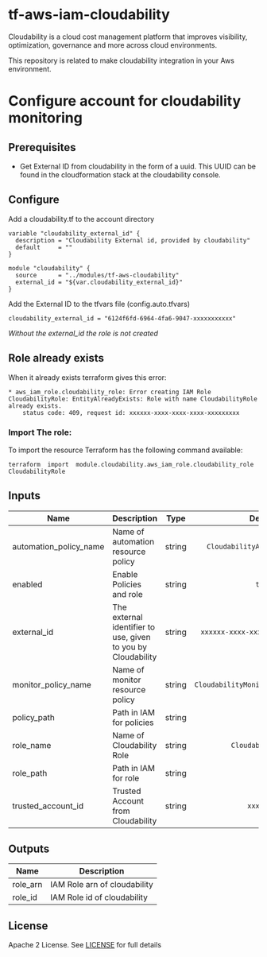 # tf-aws-iam-cloudability

Cloudability is a cloud cost management platform that improves visibility, optimization, governance and more across cloud environments.

This repository is related to make cloudability integration in your Aws environment.

# Configure account for cloudability monitoring

## Prerequisites

* Get External ID from cloudability in the form of a uuid. This UUID can be found in the cloudformation stack at the cloudability console.

## Configure

Add a cloudability.tf to the account directory

```
variable "cloudability_external_id" {
  description = "Cloudability External id, provided by cloudability"
  default     = ""
}

module "cloudability" {
  source      = "../modules/tf-aws-cloudability"
  external_id = "${var.cloudability_external_id}"
}
```

Add the External ID to  the tfvars file (config.auto.tfvars)
```
cloudability_external_id = "6124f6fd-6964-4fa6-9047-xxxxxxxxxxx"
```

_Without the external_id the role is not created_

## Role already exists

When it already exists terraform gives this error:

```
* aws_iam_role.cloudability_role: Error creating IAM Role CloudabilityRole: EntityAlreadyExists: Role with name CloudabilityRole already exists.
	status code: 409, request id: xxxxxx-xxxx-xxxx-xxxx-xxxxxxxxx
```

### Import The role:

To import the resource Terraform has the following command available:
```
terraform  import  module.cloudability.aws_iam_role.cloudability_role  CloudabilityRole
```

## Inputs

| Name | Description | Type | Default | Required |
|------|-------------|:----:|:-----:|:-----:|
| automation_policy_name | Name of automation resource policy | string | `CloudabilityAutomationPolicy` | no |
| enabled | Enable Policies and role | string | `true` | no |
| external_id | The external identifier to use, given to you by Cloudability | string | `xxxxxx-xxxx-xxxx-xxxx-xxxxxxxxx` | no |
| monitor_policy_name | Name of monitor resource policy | string | `CloudabilityMonitorResourcesPolicy` | no |
| policy_path | Path in IAM for policies | string | `/` | no |
| role_name | Name of Cloudability Role | string | `CloudabilityRole` | no |
| role_path | Path in IAM for role | string | `/` | no |
| trusted_account_id | Trusted Account from Cloudability | string | `xxxxxxxx` | no |

## Outputs

| Name | Description |
|------|-------------|
| role_arn | IAM Role arn of cloudability |
| role_id | IAM Role id of cloudability |

## License

Apache 2 License. See [LICENSE](LICENSE) for full details